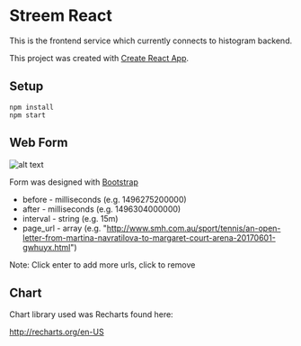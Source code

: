 # Streem React

This is the frontend service which currently connects to histogram backend.

This project was created with [Create React App](https://github.com/facebookincubator/create-react-app).

## Setup
```
npm install
npm start
```

## Web Form

![alt text](https://imgur.com/CsLAsFz "Screenshot")


Form was designed with [Bootstrap](https://react-bootstrap.github.io/)

* before - milliseconds (e.g. 1496275200000)
* after - milliseconds (e.g. 1496304000000)
* interval - string (e.g. 15m)
* page_url - array (e.g. "http://www.smh.com.au/sport/tennis/an-open-letter-from-martina-navratilova-to-margaret-court-arena-20170601-gwhuyx.html")

Note: Click enter to add more urls, click to remove

## Chart

Chart library used was Recharts found here:

http://recharts.org/en-US

